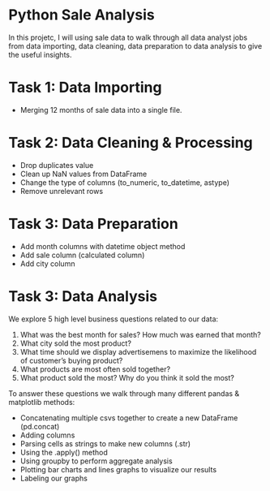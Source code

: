 # Python Sale Analysis
In this projetc, I will using sale data to walk through all data analyst jobs from data importing, data cleaning, data preparation to data analysis to give the useful insights. 

# Task 1: Data Importing
- Merging 12 months of sale data into a single file.

# Task 2: Data Cleaning & Processing
- Drop duplicates value
- Clean up NaN values from DataFrame
- Change the type of columns (to_numeric, to_datetime, astype)
- Remove unrelevant rows

# Task 3: Data Preparation
- Add month columns with datetime object method
- Add sale column (calculated column)
- Add city column

# Task 3: Data Analysis
We explore 5 high level business questions related to our data:
1. What was the best month for sales? How much was earned that month?
2. What city sold the most product?
3. What time should we display advertisemens to maximize the likelihood of customer’s buying product?
4. What products are most often sold together?
5. What product sold the most? Why do you think it sold the most?


To answer these questions we walk through many different pandas & matplotlib methods:
- Concatenating multiple csvs together to create a new DataFrame (pd.concat)
- Adding columns
- Parsing cells as strings to make new columns (.str)
- Using the .apply() method
- Using groupby to perform aggregate analysis
- Plotting bar charts and lines graphs to visualize our results
- Labeling our graphs
